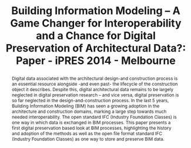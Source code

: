 ---
abstract: "Digital data associated with the architectural design-and construction
  process is an essential resource alongside -and even past- the lifecycle of the
  construction object it describes. Despite this, digital architectural data remains
  to be largely neglected in digital preservation research – and vice versa, digital
  preservation is so far neglected in the design-and-construction process. In the
  last 5 years, Building Information Modeling (BIM) has seen a growing adoption in
  the architecture and construction domains, marking a large step towards much needed
  interoperability. The open standard IFC (Industry Foundation Classes) is one way
  in which data is exchanged in BIM processes. This paper presents a first digital
  preservation based look at BIM processes, highlighting the history and adoption
  of the methods as well as the open file format standard IFC (Industry Foundation
  Classes) as one way to store and preserve BIM data. \n "
creators:
- Lindlar, Michelle
date: null
document_url: https://services.phaidra.univie.ac.at/api/object/o:378117/download
grand_parent: iPRES
institutions: []
keywords:
- architectural 3d data
- building information modeling
- 3d preservation
- ifc
landing_page_url: https://phaidra.univie.ac.at/o:378117
language: eng
layout: publication
license: CC BY-NC-SA 3.0 AT
notes_url: null
parent: iPRES 2014
presentation_url: null
size: 242155
source_name: iPRES
title: 'Building Information Modeling – A Game Changer for Interoperability and a
  Chance for Digital Preservation of Architectural Data?: Paper - iPRES 2014 - Melbourne'
type: paper
year: 2014
---